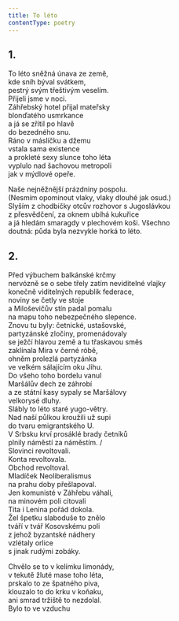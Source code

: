 ```yaml
---
title: To léto
contentType: poetry
---
```


<section>

## 1.

To léto sněžná únava ze země,  
kde sníh býval svátkem,  
pestrý svým třeštivým veselím.  
Přijeli jsme v noci.  
Záhřebský hotel přijal mateřsky  
blonďatého usmrkance  
a já se zřítil po hlavě  
do bezedného snu.  
Ráno v máslíčku a džemu  
vstala sama existence  
a prokleté sexy slunce toho léta  
vyplulo nad šachovou metropoli  
jak v mýdlové opeře.

</section>

<section>

Naše nejněžnější prázdniny pospolu.  
(Nesmím opominout vlaky, vlaky dlouhé jak osud.)  
Slyším z chodbičky otcův rozhovor s Jugoslávkou  
z přesvědčení, za oknem ubíhá kukuřice  
a já hledám smaragdy v plechovém koši. Všechno  
doutná: půda byla nezvykle horká to léto.

</section>

<section>

## 2.

Před výbuchem balkánské krčmy  
nervózně se o sebe třely zatím neviditelné vlajky  
konečně viditelných republik federace,  
noviny se četly ve stoje  
a Miloševičův stín padal pomalu  
na mapu toho nebezpečného slepence.  
Znovu tu byly: četnické, ustašovské,  
partyzánské zločiny, promenádovaly  
se ježčí hlavou země a tu třaskavou směs  
zaklínala Mira v černé róbě,  
ohněm prolezlá partyzánka  
ve velkém sálajícím oku Jihu.  
Do všeho toho bordelu vanul  
Maršálův dech ze záhrobí  
a ze státní kasy sypaly se Maršálovy  
velkorysé dluhy.  
Slábly to léto staré yugo-větry.  
Nad naší půlkou kroužili už supi  
do tvaru emigrantského U.  
V Srbsku krví prosáklé brady četníků  
plnily náměstí za náměstím. /  
Slovinci revoltovali.  
Konta revoltovala.  
Obchod revoltoval.  
Mladíček Neoliberalismus  
na prahu doby přešlapoval.  
Jen komunisté v Záhřebu váhali,  
na minovém poli citovali  
Tita i Lenina pořád dokola.  
Žel špetku slaboduše to znělo  
tváří v tvář Kosovskému poli  
z jehož byzantské nádhery  
vzlétaly orlice  
s jinak rudými zobáky.

</section>

<section>

Chvělo se to v kelímku limonády,  
v tekutě žluté mase toho léta,  
prskalo to ze špatného piva,  
klouzalo to do krku v koňaku,  
ani smrad tržiště to nezdolal.  
Bylo to ve vzduchu

</section>
